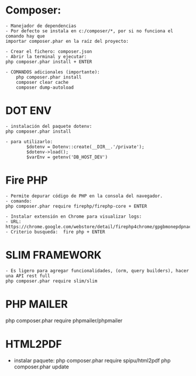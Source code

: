 # Composer:    
    - Manejador de dependencias
    - Por defecto se instala en c:/composer/*, por si no funciona el comando hay que 
    importar composer.phar en la raíz del proyecto:

    - Crear el fichero: composer.json
    - Abrir la terminal y ejecutar:
    php composer.phar install + ENTER

    - COMANDOS adicionales (importante):
        php composer.phar install
        composer clear cache
        composer dump-autoload    

# DOT ENV
    - instalación del paquete dotenv:
    php composer.phar install

    - para utilizarlo:
            $dotenv = Dotenv::create(__DIR__.'/private');
            $dotenv->load();
            $varEnv = getenv('DB_HOST_DEV')

# Fire PHP
    - Permite depurar código de PHP en la consola del navegador.
    - comando:
    php composer.phar require firephp/firephp-core + ENTER

    - Instalar extensión en Chrome para visualizar logs:
    - URL:
    https://chrome.google.com/webstore/detail/firephp4chrome/gpgbmonepdpnacijbbdijfbecmgoojma
    - Criterio busqueda:  fire php + ENTER

# SLIM FRAMEWORK    
    - Es ligero para agregar funcionalidades, (orm, query builders), hacer una API rest full
    php composer.phar require slim/slim



# PHP MAILER
 php composer.phar require phpmailer/phpmailer

 

# HTML2PDF
- instalar paquete:
php composer.phar require spipu/html2pdf
php composer.phar update

